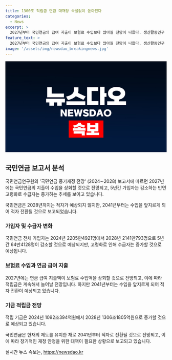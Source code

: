 ```yaml
---
title: 1300조 적립금 연금 대재앙 속절없이 쏟아진다
categories:
  - News
excerpt: >
  2027년부터 국민연금의 급여 지출이 보험료 수입보다 많아질 전망이 나왔다. 생산활동인구 감소와 고령화로 가입자는 감소하는 반면, 수급자는 증가할 것으로 예상되고, 보험료 수입은 증가하나 연금 급여 지출은 더욱 가파르게 증가할 것으로 보고서는 밝혔다. 현재 제도를 유지하더라도 앞으로 약 20년간은 지출보다 수입이 많을 전망이지만, 2041년부터는 지출이 수입을 앞지르게 되고, 2055년에는 기금을 모두 소진할 것으로 예측되고 있다.
feature_text: >
  2027년부터 국민연금의 급여 지출이 보험료 수입보다 많아질 전망이 나왔다. 생산활동인구 감소와 고령화로 가입자는 감소하는 반면, 수급자는 증가할 것으로 예상되고, 보험료 수입은 증가하나 연금 급여 지출은 더욱 가파르게 증가할 것으로 보고서는 밝혔다. 현재 제도를 유지하더라도 앞으로 약 20년간은 지출보다 수입이 많을 전망이지만, 2041년부터는 지출이 수입을 앞지르게 되고, 2055년에는 기금을 모두 소진할 것으로 예측되고 있다.
image: '/assets/img/newsdao_breakingnews.jpg'
---
```


<p><img src="/assets/img/newsdao_breakingnews.jpg" alt="bookingtag 속보" /></p>

<h2 data-ke-size="size26">국민연금 보고서 분석</h2>

<p>국민연금연구원의 '국민연금 중기재정 전망' (2024∼2028) 보고서에 따르면 2027년에는 국민연금의 지출이 수입을 상회할 것으로 전망되고, 5년간 가입자는 감소하는 반면 고령화로 수급자는 증가하는 추세를 보이고 있습니다.</p>

<p data-ke-size="size16">국민연금은 2028년까지는 적자가 예상되지 않지만, 2041년부터는 수입을 앞지르게 되어 적자 전환될 것으로 보고되었습니다.</p>

<h3 data-ke-size="size20">가입자 및 수급자 변화</h3>

<p>국민연금 전체 가입자는 2024년 2205만4921명에서 2028년 2141만793명으로 5년간 64만4128명이 감소할 것으로 예상되지만, 고령화로 인해 수급자는 증가할 것으로 예상됩니다.</p>

<h3 data-ke-size="size20">보험료 수입과 연금 급여 지출</h3>

<p>2027년에는 연금 급여 지출액이 보험료 수입액을 상회할 것으로 전망되고, 이에 따라 적립금은 계속해서 늘어날 전망입니다. 하지만 2041년부터는 수입을 앞지르게 되어 적자 전환이 예상되고 있습니다.</p>

<h3 data-ke-size="size20">기금 적립금 전망</h3>

<p>적립 기금은 2024년 1092조394억원에서 2028년 1306조1805억원으로 증가할 것으로 예상되고 있습니다.</p>

<p>국민연금은 현재의 제도를 유지한 채로 2041년부터 적자로 전환될 것으로 전망되고, 이에 따라 장기적인 재정 안정을 위한 대책이 필요한 상황으로 보고되고 있습니다.</p>
실시간 뉴스 속보는, <a href="https://newsdao.kr" rel="dofollow">https://newsdao.kr</a>


